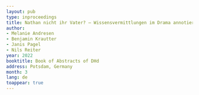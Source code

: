 ```yaml
---
layout: pub
type: inproceedings
title: Nathan nicht ihr Vater? – Wissensvermittlungen im Drama annotieren 
author:
- Melanie Andresen
- Benjamin Krautter
- Janis Pagel
- Nils Reiter
year: 2022
booktitle: Book of Abstracts of DHd
address: Potsdam, Germany
month: 3
lang: de
toappear: true
---
```


